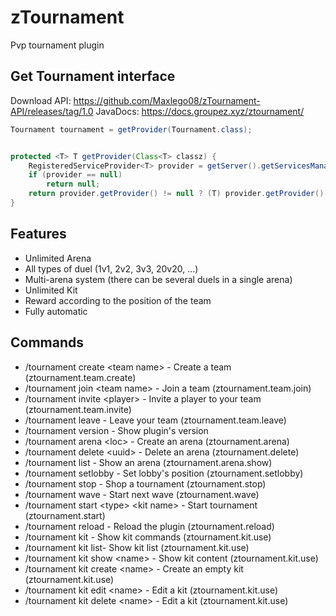 # zTournament

Pvp tournament plugin

## Get Tournament interface

Download API: https://github.com/Maxlego08/zTournament-API/releases/tag/1.0
JavaDocs: https://docs.groupez.xyz/ztournament/

```java
Tournament tournament = getProvider(Tournament.class);


protected <T> T getProvider(Class<T> classz) {
    RegisteredServiceProvider<T> provider = getServer().getServicesManager().getRegistration(classz);
    if (provider == null) 
        return null;
    return provider.getProvider() != null ? (T) provider.getProvider() : null;
}
```

## Features

* Unlimited Arena
* All types of duel (1v1, 2v2, 3v3, 20v20, ...)
* Multi-arena system (there can be several duels in a single arena)
* Unlimited Kit
* Reward according to the position of the team
* Fully automatic

## Commands

* /tournament create \<team name> - Create a team (ztournament.team.create)
* /tournament join \<team name> - Join a team (ztournament.team.join)
* /tournament invite \<player> - Invite a player to your team (ztournament.team.invite)
* /tournament leave - Leave your team (ztournament.team.leave)
* /tournament version - Show plugin's version
* /tournament arena \<loc> - Create an arena (ztournament.arena)
* /tournament delete \<uuid> - Delete an arena (ztournament.delete)
* /tournament list - Show an arena (ztournament.arena.show)
* /tournament setlobby - Set lobby's position (ztournament.setlobby)
* /tournament stop - Shop a tournament (ztournament.stop)
* /tournament wave - Start next wave (ztournament.wave)
* /tournament start \<type> \<kit name> - Start tournament (ztournament.start)
* /tournament reload - Reload the plugin (ztournament.reload)
* /tournament kit - Show kit commands (ztournament.kit.use)
* /tournament kit list- Show kit list (ztournament.kit.use)
* /tournament kit show \<name> - Show kit content (ztournament.kit.use)
* /tournament kit create \<name> - Create an empty kit (ztournament.kit.use)
* /tournament kit edit \<name> - Edit a kit (ztournament.kit.use)
* /tournament kit delete \<name> - Edit a kit (ztournament.kit.use)
